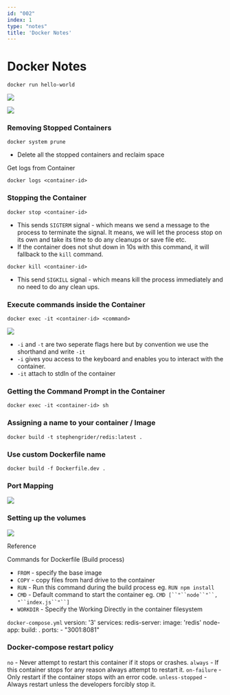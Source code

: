 ```yaml
---
id: "002"
index: 1
type: "notes"
title: 'Docker Notes'
---
```


# Docker Notes
`docker run hello-world`

![](https://paper-attachments.dropbox.com/s_1A757F4B106404C0520D55FBB2E64CD67E6E5B01F639FBAFD17BAA72187B49D8_1565584585521_Screen+Shot+2019-08-12+at+8.34.19+AM.png)

![](https://paper-attachments.dropbox.com/s_1A757F4B106404C0520D55FBB2E64CD67E6E5B01F639FBAFD17BAA72187B49D8_1565585704237_Screen+Shot+2019-08-12+at+8.54.44+AM.png)


### Removing Stopped Containers

`docker system prune`

- Delete all the stopped containers and reclaim space


Get logs from Container

`docker logs <container-id>`


### Stopping the Container

`docker stop <container-id>`

- This sends `SIGTERM` signal - which means we send a message to the process to terminate the signal. It means, we will let the process stop on its own and take its time to do any cleanups or save file etc.
- If the container does not shut down in 10s with this command, it will fallback to the `kill` command.

`docker kill <container-id>`

- This send `SIGKILL` signal - which means kill the process immediately and no need to do any clean ups.


### Execute commands inside the Container

`docker exec -it <container-id> <command>`


![](https://paper-attachments.dropbox.com/s_1A757F4B106404C0520D55FBB2E64CD67E6E5B01F639FBAFD17BAA72187B49D8_1565597230491_Screen+Shot+2019-08-12+at+12.06.47+PM.png)



- `-i` and `-t` are two seperate flags here but by convention we use the shorthand and write `-it`
- `-i` gives you access to the keyboard and enables you to interact with the container. 
- `-it` attach to stdIn of the container


### Getting the Command Prompt in the Container

`docker exec -it <container-id> sh`



### Assigning a name to your container / Image

`docker build -t stephengrider/redis:latest .`


### Use custom Dockerfile name

`docker build -f Dockerfile.dev .`



### Port Mapping
![](https://paper-attachments.dropbox.com/s_1A757F4B106404C0520D55FBB2E64CD67E6E5B01F639FBAFD17BAA72187B49D8_1565673820805_Screen+Shot+2019-08-13+at+9.23.15+AM.png)




### Setting up the volumes
![](https://paper-attachments.dropbox.com/s_1A757F4B106404C0520D55FBB2E64CD67E6E5B01F639FBAFD17BAA72187B49D8_1565687615305_Screen+Shot+2019-08-13+at+1.11.24+PM.png)


Reference 

Commands for Dockerfile (Build process)

- `FROM` - specify the base image
- `COPY` - copy files from hard drive to the container
- `RUN` - Run this command during the build process eg. `RUN npm install`
- `CMD` - Default command to start the container eg. `CMD [``"``node``"``,` `"``index.js``"``]`
- `WORKDIR` - Specify the Working Directly in the container filesystem



`docker-compose.yml`
    version: '3'
    services:
      redis-server:
        image: 'redis'
      node-app:
        build: .
        ports:
          - "3001:8081"
          
### Docker-compose restart policy

`no` - Never attempt to restart this container if it stops or crashes.
`always` - If this container stops for any reason always attempt to restart it.
`on-failure` - Only restart if the container stops with an error code.
`unless-stopped` - Always restart unless the developers forcibly stop it.

